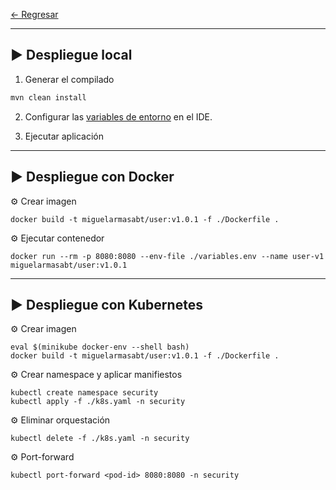 

[← Regresar](../README.md) <br>

---

## ▶️ Despliegue local

1. Generar el compilado
```sh
mvn clean install
```

2. Configurar las [variables de entorno](./variables.env) en el IDE.

2. Ejecutar aplicación


---

## ▶️ Despliegue con Docker

⚙️ Crear imagen
```shell
docker build -t miguelarmasabt/user:v1.0.1 -f ./Dockerfile .
```

⚙️ Ejecutar contenedor
```shell
docker run --rm -p 8080:8080 --env-file ./variables.env --name user-v1  miguelarmasabt/user:v1.0.1
```

---

## ▶️ Despliegue con Kubernetes

⚙️ Crear imagen
```shell
eval $(minikube docker-env --shell bash)
docker build -t miguelarmasabt/user:v1.0.1 -f ./Dockerfile .
```

⚙️ Crear namespace y aplicar manifiestos
```shell
kubectl create namespace security
kubectl apply -f ./k8s.yaml -n security
```

⚙️ Eliminar orquestación
```shell
kubectl delete -f ./k8s.yaml -n security
```

⚙️ Port-forward
```shell
kubectl port-forward <pod-id> 8080:8080 -n security
```

